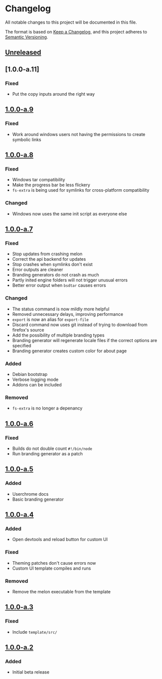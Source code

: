 # Changelog

All notable changes to this project will be documented in this file.

The format is based on [Keep a Changelog](https://keepachangelog.com/en/1.0.0/),
and this project adheres to [Semantic Versioning](https://semver.org/spec/v2.0.0.html).

## [Unreleased]

## [1.0.0-a.11]

### Fixed

- Put the copy inputs around the right way

## [1.0.0-a.9]

### Fixed

- Work around windows users not having the permissions to create symbolic links

## [1.0.0-a.8]

### Fixed

- Windows tar compatibility
- Make the progress bar be less flickery
- `fs-extra` is being used for symlinks for cross-platform compatibility

### Changed

- Windows now uses the same init script as everyone else

## [1.0.0-a.7]

### Fixed

- Stop updates from crashing melon
- Correct the api backend for updates
- Stop crashes when symlinks don't exist
- Error outputs are cleaner
- Branding generators do not crash as much
- Partly inited engine folders will not trigger unusual errors
- Better error output when `bsdtar` causes errors

### Changed

- The status command is now mildly more helpful
- Removed unnecessary delays, improving performance
- `export` is now an alias for `export-file`
- Discard command now uses git instead of trying to download from firefox's source
- Add the possibility of multiple branding types
- Branding generator will regenerate locale files if the correct options are specified
- Branding generator creates custom color for about page

### Added

- Debian bootstrap
- Verbose logging mode
- Addons can be included

### Removed

- `fs-extra` is no longer a depenancy

## [1.0.0-a.6]

### Fixed

- Builds do not double count `#!/bin/node`
- Run branding generator as a patch

## [1.0.0-a.5]

### Added

- Userchrome docs
- Basic branding generator

## [1.0.0-a.4]

### Added

- Open devtools and reload button for custom UI

### Fixed

- Theming patches don't cause errors now
- Custom UI template compiles and runs

### Removed

- Remove the melon executable from the template

## [1.0.0-a.3]

### Fixed

- Include `template/src/`

## [1.0.0-a.2]

### Added

- Initial beta release

[unreleased]: https://github.com/dothq/melon/compare/v1.0.0-a.9...HEAD
[1.0.0-a.9]: https://github.com/dothq/melon/compare/v1.0.0-a.8...v1.0.0-a.9
[1.0.0-a.8]: https://github.com/dothq/melon/compare/v1.0.0-a.7...v1.0.0-a.8
[1.0.0-a.7]: https://github.com/dothq/melon/compare/v1.0.0-a.6...v1.0.0-a.7
[1.0.0-a.6]: https://github.com/dothq/melon/compare/v1.0.0-a.5...v1.0.0-a.6
[1.0.0-a.5]: https://github.com/dothq/melon/compare/v1.0.0-a.4...v1.0.0-a.5
[1.0.0-a.4]: https://github.com/dothq/melon/compare/v1.0.0-a.3...v1.0.0-a.4
[1.0.0-a.3]: https://github.com/dothq/melon/compare/v1.0.0-a.2...v1.0.0-a.3
[1.0.0-a.2]: https://github.com/dothq/melon/compare/v1.0.0-a.1...v1.0.0-a.2
